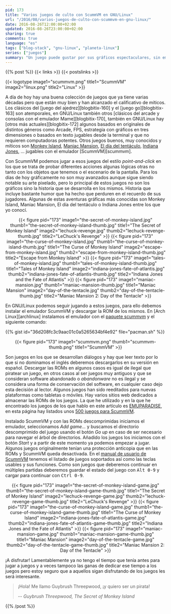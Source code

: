 ```yaml
---
pid: 173
title: "Varios juegos de culto con ScummVM en GNU/Linux"
url: "/2016/08/varios-juegos-de-culto-con-scummvm-en-gnu-linux/"
date: 2016-08-26T12:00:00+02:00
updated: 2016-08-26T23:00:00+02:00
sharing: true
comments: true
language: "es"
tags: ["blog-stack", "gnu-linux", "planeta-linux"]
series: ["juegos"]
summary: "Un juego puede gustar por sus gráficos espectaculares, sin embargo, no será venerado si no proporciona gran cantidad de diversión. Hay algunos juegos en que gran parte de la diversión es proporcionada por la historia o guión. Este son los casos de varios juegos de apuntar y pinchar de hace algunos lustros que quedaron en el recuerdo de muchos de sus jugadores que hoy en día son jugables con ScummVM."
---
```


{{% post %}}
{{< links >}}
{{< postslinks >}}

{{< logotype image1="scummvm.png" title1="ScummVM" image2="linux.png" title2="Linux" >}}

A día de hoy hay una buena colección de juegos que ya tiene varias décadas pero que están muy bien y han alcanzado el calificativo de míticos. Los clásicos del [juego del ajedrez][blogbitix-160] y el [juego go][blogbitix-163] son atemporales, en GNU/Linux también otros [clásicos del arcade y consolas con el emulador Mame][blogbitix-170], también en GNU/Linux hay [otros más actuales][blogbitix-172] algunos basados en originales de distintos géneros como Arcade, FPS, estrategia con gráficos en tres dimensiones o basados en texto jugables desde la terminal y que no requieren computadoras potentes. Otros juegos buenos, muy conocidos y míticos son [Monkey Island](https://en.wikipedia.org/wiki/Monkey_Island_(series)), [Maniac Mansion](https://es.wikipedia.org/wiki/Maniac_Mansion), [El día del tentáculo](https://es.wikipedia.org/wiki/Day_of_the_Tentacle), [Indiana Jones](https://es.wikipedia.org/wiki/Indiana_Jones_and_the_Fate_of_Atlantis), ... jugables con el emulador [ScummVM][scummvm].

Con ScummVM podemos jugar a esos juegos del estilo _point-and-click_ en los que se trata de probar diferentes acciones algunas lógicas otras no tanto con los objetos que tenemos o el escenario de la pantalla. Para los días de hoy gráficamente no son muy avanzados aunque sigue siendo notable su arte pixelado, pero lo principal de estos juegos no son los gráficos sino la historia que se desarrolla en los mismos. Historia que incluye bastante humor que ha hecho que perduren en el recuerdo de sus jugadores. Algunas de estas aventuras gráficas más conocidas son Monkey Island, Maniac Mansion, El día del tentáculo o Indiana Jones entre los que yo conocí.

<div class="media" style="text-align: center;">
    {{< figure pid="173"
        image1="the-secret-of-monkey-island.jpg" thumb1="the-secret-of-monkey-island-thumb.jpg" title1="The Secret of Monkey Island"
        image2="lechuck-revenge.jpg" thumb2="lechuck-revenge-thumb.jpg" title2="LeChuck's Revenge" >}}
    {{< figure pid="173"
        image1="the-curse-of-monkey-island.jpg" thumb1="the-curse-of-monkey-island-thumb.jpg" title1="The Curse of Monkey Island"
        image2="escape-from-monkey-island.jpg" thumb2="escape-from-monkey-island-thumb.jpg" title2="Escape from Monkey Island" >}}
    {{< figure pid="173"
        image1="tales-of-monkey-island.jpg" thumb1="tales-of-monkey-island-thumb.jpg" title1="Tales of Monkey Island"
        image2="indiana-jones-fate-of-atlantis.jpg" thumb2="indiana-jones-fate-of-atlantis-thumb.jpg" title2="Indiana Jones and the Fate of Atlantis" >}}
    {{< figure pid="173"
        image1="maniac-mansion.jpg" thumb1="maniac-mansion-thumb.jpg" title1="Maniac Mansion"
        image2="day-of-the-tentacle.jpg" thumb2="day-of-the-tentacle-thumb.jpg" title2="Maniac Mansion 2: Day of the Tentacle" >}}
</div>

En GNU/Linux podemos seguir jugando a estos juegos, para ello debemos instalar el emulador ScummVM y descargar la ROM de los mismos. En [Arch Linux][archlinux] instalamos el emulador con el [paquete scummvm](https://www.archlinux.org/packages/community/x86_64/scummvm/) y el siguiente comando:

{{% gist id="36d208fc3c9aac01c0a5265634bf4e92" file="pacman.sh" %}}

<div class="media" style="text-align: center;">
    {{< figure pid="173"
        image1="scummvm.png" thumb1="scummvm-thumb.png" title1="ScummVM" >}}
</div>

Son juegos en los que se desarrollan diálogos y hay que leer texto por lo que si no dominamos el inglés deberemos descargarlos en su versión en español. Descargar las ROMs en algunos casos es igual de ilegal que piratear un juego, en otros casos al ser juegos muy antiguos y que se consideran software abandonado o _abandonware_ no es ilegal y se considera una forma de conservación del software, en cualquier caso dejo esta decisión al lector. Algunos juegos han sido reeditados para nuevas plataformas como tabletas o móviles. Hay varios sitios web dedicados a almacenar las ROMs de los juegos. La que he utilizado y en la que he encontrado los juegos de los que hablo en este artículo es [EMUPARADISE](http://www.emuparadise.me), en esta página hay listados unos [500 juegos para ScummVM](http://www.emuparadise.me/ScummVM_Games/21).

Instalado ScummVM y con las ROMs descomprimidas iniciamos el emulador, seleccionamos _Add game..._ y buscamos el directorio descomprimido del juego usando el botón _Go up_ en caso de ser necesario para navegar el árbol de directorios. Añadido los juegos los iniciamos con el botón _Start_ y a partir de este momento ya podemos empezar a jugar. Algunos juegos originalmente tenían una protección anticopia que en las ROMs y ScummVM queda desactivada. En el [manual de usuario de ScummVM](https://raw.githubusercontent.com/scummvm/scummvm/v1.8.1/README) tenemos el listado de juegos soportados así como las teclas usables y sus funciones. Como son juegos que deberemos continuar en múltiples partidas deberemos guardar el estado del juego con <kbd>Alt 0-9</kbd> y cargar para continuar con <kbd>Ctrl 0-9</kbd>.

<div class="media" style="text-align: center;">
    {{< figure pid="173"
        image1="the-secret-of-monkey-island-game.jpg" thumb1="the-secret-of-monkey-island-game-thumb.jpg" title1="The Secret of Monkey Island"
        image2="lechuck-revenge-game.jpg" thumb2="lechuck-revenge-game-thumb.jpg" title2="LeChuck's Revenge" >}}
    {{< figure pid="173"
        image1="the-curse-of-monkey-island-game.jpg" thumb1="the-curse-of-monkey-island-game-thumb.jpg" title1="The Curse of Monkey Island"
        image2="indiana-jones-fate-of-atlantis-game.jpg" thumb2="indiana-jones-fate-of-atlantis-game-thumb.jpg" title2="Indiana Jones and the Fate of Atlantis" >}}
    {{< figure pid="173"
        image1="maniac-mansion-game.jpg" thumb1="maniac-mansion-game-thumb.jpg" title1="Maniac Mansion"
        image2="day-of-the-tentacle-game.jpg" thumb2="day-of-the-tentacle-game-thumb.jpg" title2="Maniac Mansion 2: Day of the Tentacle" >}}
</div>

¡A disfrutar! Lamentablemente ya no tengo el tiempo que tenía antes para jugar a juegos y a veces tampoco las ganas de dedicar ese tiempo a los juegos pero estoy seguro que a aquellos sigan disfrutando de los juegos les será interesante.

> ¡Hola! Me llamo Guybrush Threepwood, ¡y quiero ser un pirata!
>
> -- <cite>Guybrush Threepwood, The Secret of Monkey Island</cite>

{{% /post %}}
